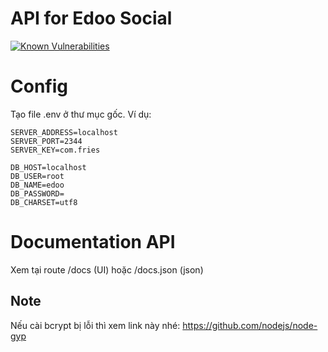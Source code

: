 # API for Edoo Social
[![Known Vulnerabilities](https://snyk.io/test/github/tutv95/hapi/badge.svg)](https://snyk.io/test/github/tutv95/hapi)

# Config

Tạo file .env ở thư mục gốc. Ví dụ:

```
SERVER_ADDRESS=localhost
SERVER_PORT=2344
SERVER_KEY=com.fries

DB_HOST=localhost
DB_USER=root
DB_NAME=edoo
DB_PASSWORD=
DB_CHARSET=utf8
```

# Documentation API

Xem tại route /docs (UI) hoặc /docs.json (json)

## Note
Nếu cài bcrypt bị lỗi thì xem link này nhé:
https://github.com/nodejs/node-gyp